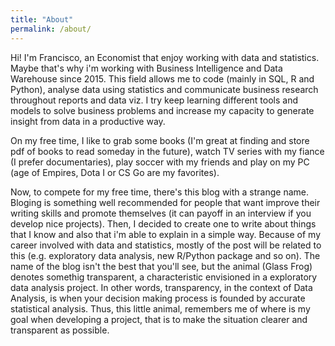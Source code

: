 ```yaml
---
title: "About"
permalink: /about/
---
```


Hi! I'm Francisco, an Economist that enjoy working with data and statistics. Maybe that's
why i'm working with Business Intelligence and Data Warehouse since 2015. This field
allows me to code (mainly in SQL, R and Python), analyse data using statistics and
communicate business research throughout reports and data viz. I try keep learning
different tools and models to solve business problems and increase my capacity to
generate insight from data in a productive way.

On my free time, I like to grab some books (I'm great at finding and store pdf of books to read someday in the future), watch TV series with my fiance (I prefer documentaries), play soccer with my friends and play on my PC (age of Empires, Dota I or CS Go are my favorites).

Now, to compete for my free time, there's this blog with a strange name. Bloging is something well recommended for people that want improve their writing skills and promote themselves (it can payoff in an interview if you develop nice projects). Then, I decided to create one to write about things that I know and also that i'm able to explain in a simple way. Because of my career involved with data and statistics, mostly of the post will be related to this (e.g. exploratory data analysis, new R/Python package and so on). The name of the blog isn't the best that you'll see, but the animal (Glass Frog) denotes somethig transparent, a characteristic envisioned in a exploratory data analysis project. In other words, transparency, in the context of Data Analysis, is when your decision making process is founded by accurate statistical analysis. Thus, this little animal, remembers me of where is my goal when developing a project, that is to make the situation clearer and transparent as possible.
